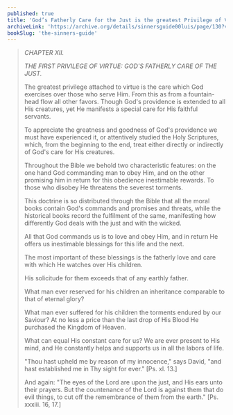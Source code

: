```yaml
---
published: true
title: 'God’s Fatherly Care for the Just is the greatest Privilege of Virtue'
archiveLink: 'https://archive.org/details/sinnersguide00luis/page/130?view=theater'
bookSlug: 'the-sinners-guide'
---
```


> *CHAPTER XII.*
> 
> *THE FIRST PRIVILEGE OF VIRTUE: GOD'S FATHERLY CARE OF THE JUST.*
> 
> The greatest privilege attached to virtue is the care which God exercises over those who serve Him. From this as from a fountain-head flow all other favors. Though God's providence is extended to all His creatures, yet He manifests a special care for His faithful servants.
> 
> To appreciate the greatness and goodness of God's providence we must have experienced it, or attentively studied the Holy Scriptures, which, from the beginning to the end, treat either directly or indirectly of God's care for His creatures.
> 
> Throughout the Bible we behold two characteristic features: on the one hand God commanding man to obey Him, and on the other promising him in return for this obedience inestimable rewards. To those who disobey He threatens the severest torments.
> 
> This doctrine is so distributed through the Bible that all the moral books contain God's commands and promises and threats, while the historical books record the fulfilment of the same, manifesting how differently God deals with the just and with the wicked.
> 
> All that God commands us is to love and obey Him, and in return He offers us inestimable blessings for this life and the next.
> 
> The most important of these blessings is the fatherly love and care with which He watches over His children.
> 
> His solicitude for them exceeds that of any earthly father.
> 
> What man ever reserved for his children an inheritance comparable to that of eternal glory?
> 
> What man ever suffered for his children the torments endured by our Saviour? At no less a price than the last drop of His Blood He purchased the Kingdom of Heaven.
> 
> What can equal His constant care for us? We are ever present to His mind, and He constantly helps and supports us in all the labors of life.
> 
> "Thou hast upheld me by reason of my innocence," says David, "and hast established me in Thy sight for ever." [Ps. xl. 13.]
> 
> And again: "The eyes of the Lord are upon the just, and His ears unto their prayers. But the countenance of the Lord is against them that do evil things, to cut off the remembrance of them from the earth." [Ps. xxxiii. 16, 17.]
